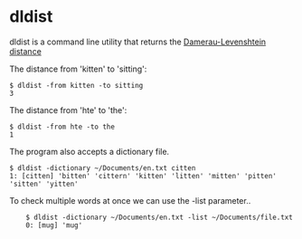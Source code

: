 # dldist

dldist is a command line utility that returns the
[Damerau-Levenshtein distance](https://en.wikipedia.org/wiki/Damerau–Levenshtein_distance "Wiki article")



The distance from 'kitten' to 'sitting':

    $ dldist -from kitten -to sitting
    3

The distance from 'hte' to 'the':

    $ dldist -from hte -to the
    1

The program also accepts a dictionary file.

    $ dldist -dictionary ~/Documents/en.txt citten
    1: [citten] 'bitten' 'cittern' 'kitten' 'litten' 'mitten' 'pitten' 'sitten' 'yitten'

To check multiple words at once we can use the -list parameter..

        $ dldist -dictionary ~/Documents/en.txt -list ~/Documents/file.txt
        0: [mug] 'mug'
